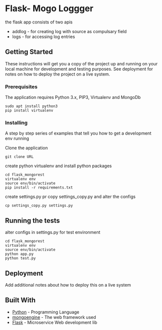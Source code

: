 # Flask- Mogo Loggger

the flask app consists of two apis 
* addlog - for creating log with source as compulsary field
* logs - for accessing log entries

## Getting Started

These instructions will get you a copy of the project up and running on your local machine for development and testing purposes. See deployment for notes on how to deploy the project on a live system.

### Prerequisites

The application requires Python 3.x, PIP3, Virtualenv and MongoDb 

```
sudo apt install python3
pip install virtualenv
```

### Installing

A step by step series of examples that tell you how to get a development env running

Clone the application
```
git clone URL
```

create python virtualenv and install python packages

```
cd flask_mongorest
virtualenv env
source env/bin/activate
pip install -r requirements.txt
```

create settings.py pr copy settings_copy.py and alter the configs

```
cp settings_copy.py settings.py
```

## Running the tests

alter configs in settings.py for test environment
```
cd flask_mongorest
virtualenv env
source env/bin/activate
python app.py
python test.py
```


## Deployment

Add additional notes about how to deploy this on a live system

## Built With

* [Python](https://www.python.org/) - Programming Language
* [mongoengine](http://mongoengine.org/) - The web framework used
* [Flask](https://flask.palletsprojects.com/en/1.1.x/) - Microservice Web development lib


